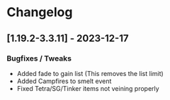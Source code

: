 # Changelog

## [1.19.2-3.3.11] - 2023-12-17
### Bugfixes / Tweaks
- Added fade to gain list (This removes the list limit)
- Added Campfires to smelt event
- Fixed Tetra/SG/Tinker items not veining properly